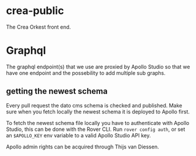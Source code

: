 # crea-public

The Crea Orkest front end.

# Graphql

The graphql endpoint(s) that we use are proxied by Apollo Studio so that we have
one endpoint and the possebility to add multiple sub graphs.

## getting the newest schema

Every pull request the dato cms schema is checked and published. Make sure when you fetch locally the newest schema it is deployed to Apollo first.

To fetch the newest schema file locally you have to authenticate with Apollo Studio,
this can be done with the Rover CLI. Run `rover config auth`, or set an
`$APOLLO_KEY` env variable to a valid Apollo Studio API key.

Apollo admin rights can be acquired through Thijs van Diessen.
